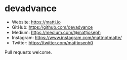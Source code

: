# devadvance

* Website: https://mattj.io
* GitHub: https://github.com/devadvance
* Medium: https://medium.com/@mattjoseph
* Instagram: https://www.instagram.com/mattnotmatte/
* Twitter: https://twitter.com/mattjoseph0

Pull requests welcome.
